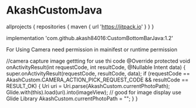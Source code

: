 # AkashCustomJava

allprojects {
		repositories {
			maven { url 'https://jitpack.io' }
		}
	}



implementation 'com.github.akash84016:CustomBottomBarJava:1.2'



For Using Camera need permission in mainifest or runtime permission

//camera capture image gettting for use thi code
 @Override
    protected void onActivityResult(int requestCode, int resultCode, @Nullable Intent data) {
        super.onActivityResult(requestCode, resultCode, data);
        if (requestCode == AkashCustom.CAMERA_ACTION_PICK_REQUEST_CODE && resultCode == RESULT_OK) {
            Uri uri = Uri.parse(AkashCustom.currentPhotoPath);
            Glide.with(this).load(uri).into(imageView); // good for image display use Glide Library
            AkashCustom.currentPhotoPath = "";
        }
    }


 
